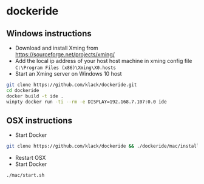 # dockeride

## Windows instructions
* Download and install Xming from https://sourceforge.net/projects/xming/
* Add the local ip address of your host host machine in xming config file  
   `C:\Program Files (x86)\Xming\X0.hosts`  
* Start an Xming server on Windows 10 host

```bash
git clone https://github.com/klack/dockeride.git  
cd dockeride  
docker build -t ide .    
winpty docker run -ti --rm -e DISPLAY=192.168.7.107:0.0 ide  
```

## OSX instructions
* Start Docker
```bash
git clone https://github.com/klack/dockeride && ./dockeride/mac/install.sh
```
* Restart OSX
* Start Docker
```bash
./mac/start.sh
```
